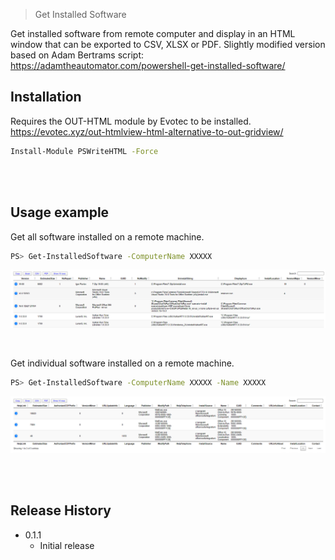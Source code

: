 
> Get Installed Software


Get installed software from remote computer and display in an HTML window that can be exported to CSV, XLSX or PDF.
Slightly modified version based on Adam Bertrams script: https://adamtheautomator.com/powershell-get-installed-software/



## Installation

Requires the OUT-HTML module by Evotec to be installed.
https://evotec.xyz/out-htmlview-html-alternative-to-out-gridview/
```sh
Install-Module PSWriteHTML -Force
```

<br />
<br />

## Usage example

Get all software installed on a remote machine.
```sh
PS> Get-InstalledSoftware -ComputerName XXXXX
```
![Alt text](https://github.com/rrice2004/PowerShell/blob/master/PowerShell%20-%20GetInstalledSOftware/Screens/all%20software.PNG) 

<br />

Get individual software installed on a remote machine.
```sh
PS> Get-InstalledSoftware -ComputerName XXXXX -Name XXXXX
```
![Alt text](https://github.com/rrice2004/PowerShell/blob/master/PowerShell%20-%20GetInstalledSOftware/Screens/Single%20Software.PNG) 

<br />
<br />


## Release History
* 0.1.1
    * Initial release




